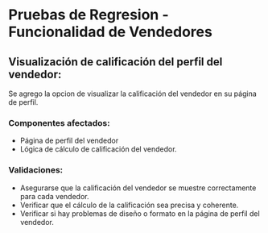 # Pruebas de Regresion - Funcionalidad de Vendedores

## Visualización de calificación del perfil del vendedor:

Se agrego la opcion de visualizar la calificación del vendedor en su página de perfil.

### Componentes afectados:

- Página de perfil del vendedor
- Lógica de cálculo de calificación del vendedor.

### Validaciones:

- Asegurarse que la calificación del vendedor se muestre correctamente para cada vendedor.
- Verificar que el cálculo de la calificación sea precisa y coherente.
- Verificar si hay problemas de diseño o formato en la página de perfil del vendedor.
